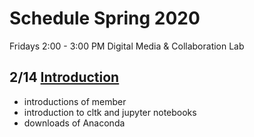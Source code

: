 # Schedule Spring 2020

Fridays 2:00 - 3:00 PM
Digital Media & Collaboration Lab

## 2/14 [Introduction](/resources/feb14.md)

- introductions of member
- introduction to cltk and jupyter notebooks
- downloads of Anaconda

